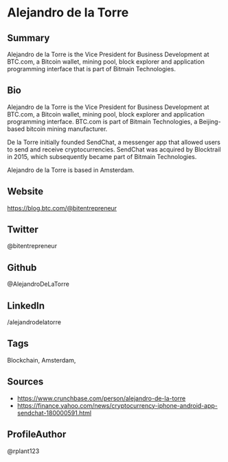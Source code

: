 # Alejandro de la Torre

## Summary
Alejandro de la Torre is the Vice President for Business Development at BTC.com, a Bitcoin wallet, mining pool, block explorer and application programming interface that is part of Bitmain Technologies.

## Bio
Alejandro de la Torre is the Vice President for Business Development at BTC.com, a Bitcoin wallet, mining pool, block explorer and application programming interface. BTC.com is part of Bitmain Technologies, a Beijing-based bitcoin mining manufacturer.

De la Torre initially founded SendChat, a messenger app that allowed users to send and receive cryptocurrencies. SendChat was acquired by Blocktrail in 2015, which subsequently became part of Bitmain Technologies.

Alejandro de la Torre is based in Amsterdam.

## Website
https://blog.btc.com/@bitentrepreneur

## Twitter
@bitentrepreneur

## Github
@AlejandroDeLaTorre

## LinkedIn
/alejandrodelatorre

## Tags
Blockchain, Amsterdam, 

## Sources
* https://www.crunchbase.com/person/alejandro-de-la-torre
* https://finance.yahoo.com/news/cryptocurrency-iphone-android-app-sendchat-180000591.html

## ProfileAuthor
@rplant123

